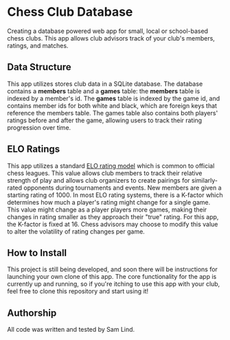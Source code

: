 # Chess Club Database
Creating a database powered web app for small, local or school-based chess clubs.  This app allows club advisors track of your club's members, ratings, and matches.

## Data Structure
This app utilizes stores club data in a SQLite database.  The database contains a **members** table and a **games** table: the **members** table is indexed by a member's id.  The **games** table is indexed by the game id, and contains member ids for both white and black, which are foreign keys that reference the members table.  The games table also contains both players' ratings before and after the game, allowing users to track their rating progression over time.

## ELO Ratings
This app utilizes a standard [ELO rating model](https://en.wikipedia.org/wiki/Elo_rating_system) which is common to official chess leagues.  This value allows club members to track their relative strength of play and allows club organizers to create pairings for similarly-rated opponents during tournaments and events.  New members are given a starting rating of 1000.  In most ELO rating systems, there is a K-factor which determines how much a player's rating might change for a single game.  This value might change as a player players more games, making their changes in rating smaller as they approach their "true" rating.  For this app, the K-factor is fixed at 16.  Chess advisors may choose to modify this value to alter the volatility of rating changes per game.

## How to Install
This project is still being developed, and soon there will be instructions for launching your own clone of this app.  The core functionality for the app is currently up and running, so if you're itching to use this app with your club, feel free to clone this repository and start using it!

## Authorship
All code was written and tested by Sam Lind.
